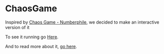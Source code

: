 # ChaosGame

Inspired by [Chaos Game - Numberphile](https://www.youtube.com/watch?v=kbKtFN71Lfs), 
we decided to make an interactive version of it


To see it running go [Here](https://the-brains.github.io/ChaosGame/).

And to read more about it, [go here](https://the-brains.github.io/ChaosGame/about.html).
